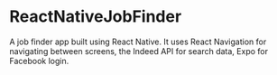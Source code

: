 # ReactNativeJobFinder

A job finder app built using React Native. It uses React Navigation for navigating between screens, the Indeed API for search data, Expo for Facebook login.